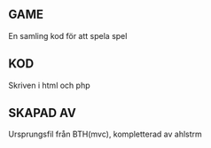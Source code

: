 GAME
---------------
En samling kod för att spela spel

KOD
--------------
Skriven i html och php

SKAPAD AV
--------------
Ursprungsfil från BTH(mvc), kompletterad av ahlstrm